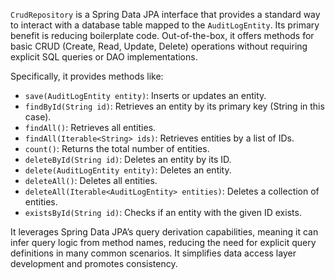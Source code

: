 `CrudRepository` is a Spring Data JPA interface that provides a standard way to interact with a database table mapped to the `AuditLogEntity`. Its primary benefit is reducing boilerplate code. Out-of-the-box, it offers methods for basic CRUD (Create, Read, Update, Delete) operations without requiring explicit SQL queries or DAO implementations. 

Specifically, it provides methods like:

*   `save(AuditLogEntity entity)`: Inserts or updates an entity.
*   `findById(String id)`: Retrieves an entity by its primary key (String in this case).
*   `findAll()`: Retrieves all entities.
*   `findAll(Iterable<String> ids)`: Retrieves entities by a list of IDs.
*   `count()`: Returns the total number of entities.
*   `deleteById(String id)`: Deletes an entity by its ID.
*   `delete(AuditLogEntity entity)`: Deletes an entity.
*   `deleteAll()`: Deletes all entities.
*   `deleteAll(Iterable<AuditLogEntity> entities)`: Deletes a collection of entities.
*   `existsById(String id)`: Checks if an entity with the given ID exists.

It leverages Spring Data JPA’s query derivation capabilities, meaning it can infer query logic from method names, reducing the need for explicit query definitions in many common scenarios.  It simplifies data access layer development and promotes consistency.